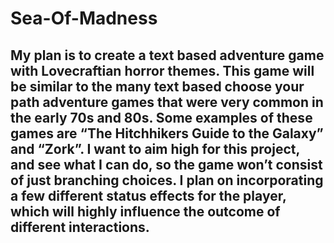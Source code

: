 # Sea-Of-Madness
##  My plan is to create a text based adventure game with Lovecraftian horror themes. This game will be similar to the many text based choose your path adventure games that were very common in the early 70s and 80s. Some examples of these games are “The Hitchhikers Guide to the Galaxy” and “Zork”. I want to aim high for this project, and see what I can do, so the game won’t consist of just branching choices. I plan on incorporating a few different status effects for the player, which will highly influence the outcome of different interactions. 


